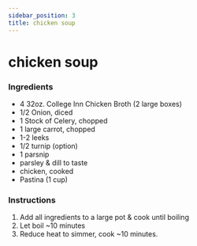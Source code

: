 ```yaml
---
sidebar_position: 3
title: chicken soup
---
```

# chicken soup

### Ingredients
- 4 32oz. College Inn Chicken Broth (2 large boxes)
- 1/2 Onion, diced
- 1 Stock of Celery, chopped
- 1 large carrot, chopped
- 1-2 leeks
- 1/2 turnip (option)
- 1 parsnip
- parsley & dill to taste
- chicken, cooked
- Pastina (1 cup)

### Instructions
1. Add all ingredients to a large pot & cook until boiling 
2. Let boil ~10 minutes
3. Reduce heat to simmer, cook ~10 minutes.